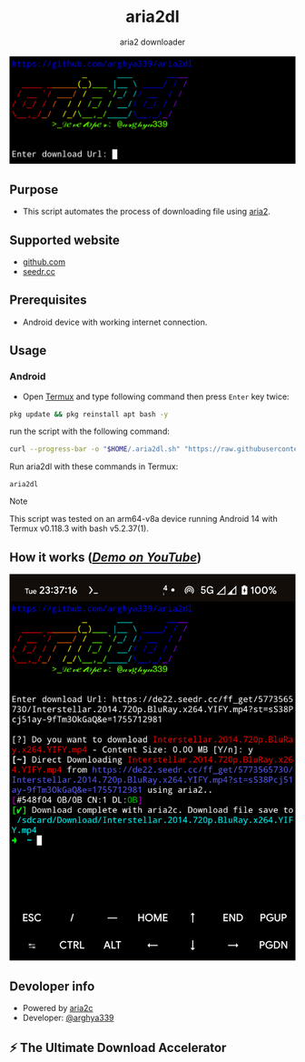 <h1 align="center">aria2dl</h1>
<p align="center">
aria2 downloader
<br>
<br>
<img src="docs/images/Main.png">
<br>

## Purpose
- This script automates the process of downloading file using [aria2](https://github.com/aria2/aria2).

## Supported website
- [github.com](https://github.com/)
- [seedr.cc](https://seedr.cc/)

## Prerequisites
- Android device with working internet connection.

## Usage
### Android
  - Open [Termux](https://github.com/termux/termux-app/releases/) and type following command then press `Enter` key twice:
  ```sh
  pkg update && pkg reinstall apt bash -y
  ```
  run the script with the following command:
  ```sh
  curl --progress-bar -o "$HOME/.aria2dl.sh" "https://raw.githubusercontent.com/arghya339/aria2dl/main/Termux/aria2dl.sh" && bash "$HOME/.aria2dl.sh"
  ```
  Run aria2dl with these commands in Termux:
  ```
  aria2dl
  ```
> [!NOTE]
> This script was tested on an arm64-v8a device running Android 14 with Termux v0.118.3 with bash v5.2.37(1).

## How it works (_[Demo on YouTube](https://youtube.com/)_)

![image](docs/images/Result_Android.png)

## Devoloper info
- Powered by [aria2c](https://github.com/aria2/aria2)
- Developer: [@arghya339](https://github.com/arghya339)

## ⚡ The Ultimate Download Accelerator